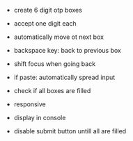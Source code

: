 - create 6 digit otp boxes
- accept one digit each
- automatically move ot next box
- backspace key: back to previous box

- shift focus when going back

- if paste: automatically spread input
- check if all boxes are filled

- responsive
- display in console
- disable submit button untill all are filled

